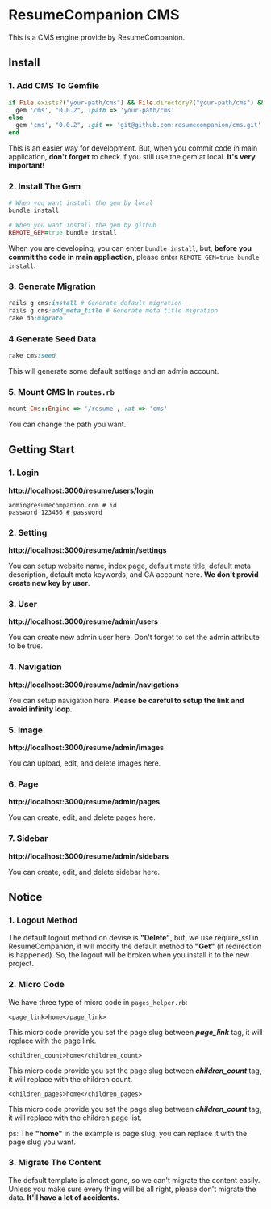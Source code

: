 # ResumeCompanion CMS

This is a CMS engine provide by ResumeCompanion.

## Install

### 1. Add CMS To Gemfile

```ruby
if File.exists?("your-path/cms") && File.directory?("your-path/cms") && ENV['REMOTE_GEM'] != "true"
  gem 'cms', "0.0.2", :path => 'your-path/cms'
else
  gem 'cms', "0.0.2", :git => 'git@github.com:resumecompanion/cms.git'
end
```

This is an easier way for development. But, when you commit code in main application, **don't forget** to check if you still use the gem at local. **It's very important!**

### 2. Install The Gem

```ruby
# When you want install the gem by local
bundle install

# When you want install the gem by github
REMOTE_GEM=true bundle install
```

When you are developing, you can enter ```bundle install```, but, **before you commit the code in main appliaction**, please enter ```REMOTE_GEM=true bundle install```.

### 3. Generate Migration

```ruby
rails g cms:install # Generate default migration
rails g cms:add_meta_title # Generate meta title migration
rake db:migrate
```

### 4.Generate Seed Data

```ruby
rake cms:seed
```

This will generate some default settings and an admin account.

### 5. Mount CMS In ```routes.rb```

```ruby
mount Cms::Engine => '/resume', :at => 'cms'
```

You can change the path you want.

## Getting Start

### 1. Login

**http://localhost:3000/resume/users/login**

```
admin@resumecompanion.com # id
password 123456 # password
```

### 2. Setting

**http://localhost:3000/resume/admin/settings**

You can setup website name, index page, default meta title, default meta description, default meta keywords, and GA account here. **We don't provid create new key by user**.

### 3. User

**http://localhost:3000/resume/admin/users**

You can create new admin user here. Don't forget to set the admin attribute to be true.

### 4. Navigation

**http://localhost:3000/resume/admin/navigations**

You can setup navigation here. **Please be careful to setup the link and avoid infinity loop**.

### 5. Image

**http://localhost:3000/resume/admin/images**

You can upload, edit, and delete images here.

### 6. Page

**http://localhost:3000/resume/admin/pages**

You can create, edit, and delete pages here.

### 7. Sidebar

**http://localhost:3000/resume/admin/sidebars**

You can create, edit, and delete sidebar here.

## Notice

### 1. Logout Method

The default logout method on devise is **"Delete"**, but, we use require_ssl in ResumeCompanion, it will modify the default method to **"Get"** (if redirection is happened). So, the logout will be broken when you install it to the new project.

### 2. Micro Code

We have three type of micro code in ```pages_helper.rb```:

```<page_link>home</page_link>```

This micro code provide you set the page slug between ***page_link*** tag, it will replace with the page link.

```<children_count>home</children_count>```

This micro code provide you set the page slug between ***children_count*** tag, it will replace with the children count.

```<children_pages>home</children_pages>```

This micro code provide you set the page slug between ***children_count*** tag, it will replace with the children page list.

ps: The **"home"** in the example is page slug, you can replace it with the page slug you want.

### 3. Migrate The Content

The default template is almost gone, so we can't migrate the content easily. Unless you make sure every thing will be all right, please don't migrate the data. **It'll have a lot of accidents.**



